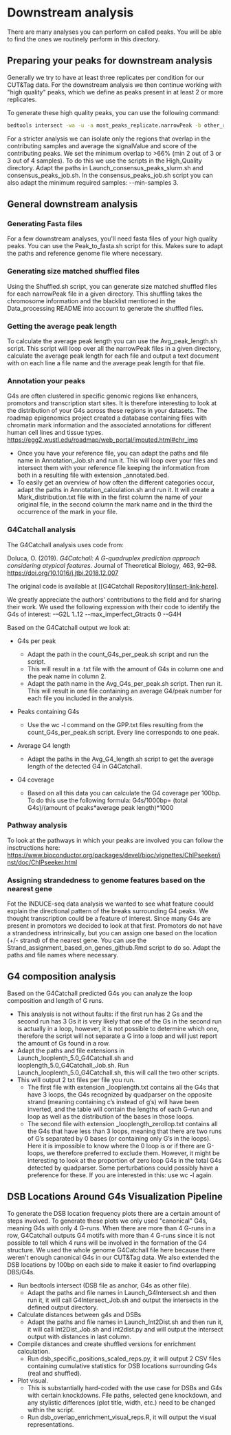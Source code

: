 # Downstream analysis
There are many analyses you can perform on called peaks. You will be able to find the ones we routinely perform in this directory. 

## Preparing your peaks for downstream analysis
Generally we try to have at least three replicates per condition for our CUT&Tag data. For the downstream analysis we then continue working with "high quality" peaks, which we define as peaks present in at least 2 or more replicates. 

To generate these high quality peaks, you can use the following command:
```bash
bedtools intersect -wa -u -a most_peaks_replicate.narrowPeak -b other_replicate_1.narrowPeak other_replicate_n.narrowPeak >output.narrowPeak
```
For a stricter analysis we can isolate only the regions that overlap in the contributing samples and average the signalValue and score of the contributing peaks. We set the minimum overlap to >66% (min 2 out of 3 or 3 out of 4 samples). To do this we use the scripts in the High_Quality directory. Adapt the paths in Launch_consensus_peaks_slurm.sh and consensus_peaks_job.sh. In the consensus_peaks_job.sh script you can also adapt the minimum required samples: --min-samples 3. 

## General downstream analysis
### Generating Fasta files
For a few downstream analyses, you'll need fasta files of your high quality peaks. You can use the Peak_to_fasta.sh script for this. Makes sure to adapt the paths and reference genome file where necessary. 

### Generating size matched shuffled files
Using the Shuffled.sh script, you can generate size matched shuffled files for each narrowPeak file in a given directory. This shuffling takes the chromosome information and the blacklist mentioned in the Data_processing README into account to generate the shuffled files. 

### Getting the average peak length
To calculate the average peak length you can use the Avg_peak_length.sh script. This script will loop over all the narrowPeak files in a given directory, calculate the average peak length for each file and output a text document with on each line a file name and the average peak length for that file. 

### Annotation your peaks 
G4s are often clustered in specific genomic regions like enhancers, promotors and transcription start sites. It is therefore interesting to look at the distribution of your G4s across these regions in your datasets. The roadmap epigenomics project created a database containing files with chromatin mark information and the associated annotations for different human cell lines and tissue types. https://egg2.wustl.edu/roadmap/web_portal/imputed.html#chr_imp
* Once you have your reference file, you can adapt the paths and file name in Annotation_Job.sh and run it. This will loop over your files and intersect them with your reference file keeping the information from both in a resulting file with extension _annotated.bed.
* To easily get an overview of how often the different categories occur, adapt the paths in Annotation_calculation.sh and run it. It will create a Mark_distribution.txt file with in the first column the name of your original file, in the second column the mark name and in the third the occurrence of the mark in your file.

### G4Catchall analysis
The G4Catchall analysis uses code from:

Doluca, O. (2019). *G4Catchall: A G-quadruplex prediction approach considering atypical features*. Journal of Theoretical Biology, 463, 92–98. https://doi.org/10.1016/j.jtbi.2018.12.007

The original code is available at [[G4Catchall Repository]([insert-link-here](https://github.com/odoluca/G4Catchall)].

We greatly appreciate the authors' contributions to the field and for sharing their work.
We used the following expression with their code to identify the G4s of interest: -–G2L 1..12 --max_imperfect_Gtracts 0 --G4H

Based on the G4Catchall output we look at: 
* G4s per peak
  * Adapt the path in the count_G4s_per_peak.sh script and run the script.
  * This will result in a .txt file with the amount of G4s in column one and the peak name in column 2.
  * Adapt the path name in the Avg_G4s_per_peak.sh script. Then run it. This will result in one file containing an average G4/peak number for each file you included in the analysis. 

* Peaks containing G4s
  * Use the wc -l command on the GPP.txt files resulting from the count_G4s_per_peak.sh script. Every line corresponds to one peak. 

* Average G4 length
  * Adapt the paths in the Avg_G4_length.sh script to get the average length of the detected G4 in G4Catchall.

* G4 coverage
  * Based on all this data you can calculate the G4 coverage per 100bp. To do this use the following formula: G4s/1000bp=  (total G4s)/(amount of peaks*average peak length)*1000

### Pathway analysis
To look at the pathways in which your peaks are involved you can follow the insctructions here: https://www.bioconductor.org/packages/devel/bioc/vignettes/ChIPseeker/inst/doc/ChIPseeker.html

### Assigning strandedness to genome features based on the nearest gene
Fot the INDUCE-seq data analysis we wanted to see what feature coould explain the directional pattern of the breaks surrounding G4 peaks. We thought transcription could be a feature of interest. Since many G4s are present in promotors we decided to look at that first. Promotors do not have a strandedness intrinsically, but you can assign one based on the location (+/- strand) of the nearest gene. You can use the Strand_assignment_based_on_genes_github.Rmd script to do so. Adapt the paths and file names where necessary. 

## G4 composition analysis
Based on the G4Catchall predicted G4s you can analyze the loop composition and length of G runs. 
* This analysis is not without faults: if the first run has 2 Gs and the second run has 3 Gs it is very likely that one of the Gs in the second run is actually in a loop, however, it is not possible to determine which one, therefore the script will not separate a G into a loop and will just report the amount of Gs found in a row.
* Adapt the paths and file extensions in Launch_looplenth_5.0_G4Catchall.sh and looplength_5.0_G4Catchall_Job.sh. Run Launch_looplenth_5.0_G4Catchall.sh, this will call the two other scripts.
* This will output 2 txt files per file you run.
  * The first file with extension _looplength.txt contains all the G4s that have 3 loops, the G4s recognized by quadparser on the opposite strand (meaning containing c’s instead of g’s) will have been inverted, and the table will contain the lengths of each G-run and loop as well as the distribution of the bases in those loops.
  * The second file with extension _looplength_zerollop.txt contains all the G4s that have less than 3 loops, meaning that there are two runs of G’s separated by 0 bases (or containing only G’s in the loops). Here it is impossible to know where the 0 loop is or if there are G-loops, we therefore preferred to exclude them. However, it might be interesting to look at the proportion of zero loop G4s in the total G4s detected by quadparser. Some perturbations could possibly have a preference for these. If you are interested in this: use wc -l again. 

## DSB Locations Around G4s Visualization Pipeline
To generate the DSB location frequency plots there are a certain amount of steps involved. To generate these plots we only used "canonical" G4s, meaning G4s with only 4 G-runs. When there are more than 4 G-runs in a row, G4Catchall outputs G4 motifs with more than 4 G-runs since it is not possible to tell which 4 runs will be involved in the formation of the G4 structure. We used the whole genome G4Catchall file here because there weren't enough canonical G4s in our CUT&Tag data. We also extended the DSB locations by 100bp on each side to make it easier to find overlapping DBS/G4s. 

* Run bedtools intersect (DSB file as anchor, G4s as other file).
  * Adapt the paths and file names in Launch_G4Intersect.sh and then run it, it will call G4Intersect_Job.sh and output the intersects in the defined output directory.
* Calculate distances between g4s and DSBs
  * Adapt the paths and file names in Launch_Int2Dist.sh and then run it, it will call Int2Dist_Job.sh and int2dist.py and will output the intersect output with distances in last column.
* Compile distances and create shuffled versions for enrichment calculation. 
  * Run dsb_specific_positions_scaled_reps.py, it will output 2 CSV files containing cumulative statistics for DSB locations surrounding G4s (real and shuffled).
* Plot visual.
  * This is substantially hard-coded with the use case for DSBs and G4s with certain knockdowns.	File paths, selected gene knockdown, and any stylistic differences (plot title, width, etc.) need to be changed within the script.
  * Run dsb_overlap_enrichment_visual_reps.R, it will output the visual representations. 
 










